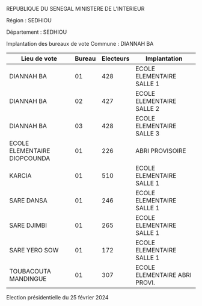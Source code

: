 REPUBLIQUE DU SENEGAL MINISTERE DE L'INTERIEUR

Région : SEDHIOU

Département : SEDHIOU

Implantation des bureaux de vote Commune : DIANNAH BA

| Lieu de vote | Bureau | Electeurs | Implantation |
| - | - | - | - |
| DIANNAH BA | 01 | 428 | ECOLE ELEMENTAIRE SALLE 1 |
| DIANNAH BA | 02 | 427 | ECOLE ELEMENTAIRE SALLE 2 |
| DIANNAH BA | 03 | 428 | ECOLE ELEMENTAIRE SALLE 3 |
| ECOLE ELEMENTAIRE DIOPCOUNDA | 01 | 226 | ABRI PROVISOIRE |
| KARCIA | 01 | 510 | ECOLE ELEMENTAIRE SALLE 1 |
| SARE DANSA | 01 | 246 | ECOLE ELEMENTAIRE SALLE 1 |
| SARE DJIMBI | 01 | 265 | ECOLE ELEMENTAIRE SALLE 1 |
| SARE YERO SOW | 01 | 172 | ECOLE ELEMENTAIRE SALLE 1 |
| TOUBACOUTA MANDINGUE | 01 | 307 | ECOLE ELEMENTAIRE ABRI PROVI. |

<!-- PageNumber="4/14" -->

Election présidentielle du 25 février 2024
